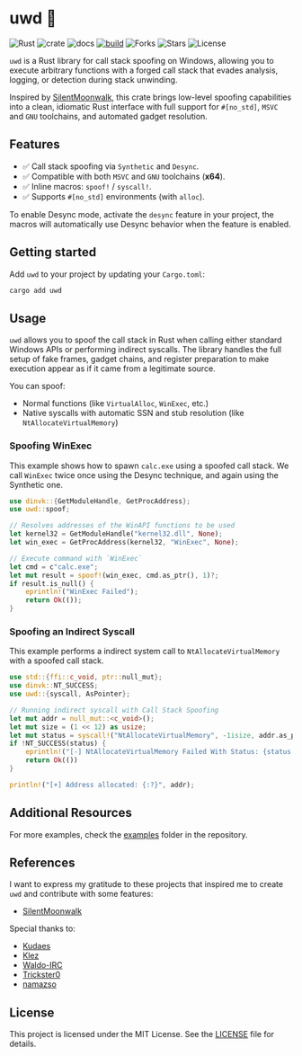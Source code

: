 # uwd 🦀

![Rust](https://img.shields.io/badge/made%20with-Rust-red)
![crate](https://img.shields.io/crates/v/uwd.svg)
![docs](https://docs.rs/uwd/badge.svg)
[![build](https://github.com/joaoviictorti/uwd/actions/workflows/ci.yml/badge.svg)](https://github.com/joaoviictorti/uwd/actions/workflows/ci.yml)
![Forks](https://img.shields.io/github/forks/joaoviictorti/uwd)
![Stars](https://img.shields.io/github/stars/joaoviictorti/uwd)
![License](https://img.shields.io/github/license/joaoviictorti/uwd)

`uwd` is a Rust library for call stack spoofing on Windows, allowing you to execute arbitrary functions with a forged call stack that evades analysis, logging, or detection during stack unwinding.

Inspired by [SilentMoonwalk](https://github.com/klezVirus/SilentMoonwalk), this crate brings low-level spoofing capabilities into a clean, idiomatic Rust interface with full support for `#[no_std]`, `MSVC` and `GNU` toolchains, and automated gadget resolution.

## Features

- ✅ Call stack spoofing via `Synthetic` and `Desync`.
- ✅ Compatible with both `MSVC` and `GNU` toolchains (**x64**).
- ✅ Inline macros: `spoof!` / `syscall!`.
- ✅ Supports `#[no_std]` environments (with `alloc`).

To enable Desync mode, activate the `desync` feature in your project, the macros will automatically use Desync behavior when the feature is enabled.

## Getting started

Add `uwd` to your project by updating your `Cargo.toml`:
```bash
cargo add uwd
```

## Usage

`uwd` allows you to spoof the call stack in Rust when calling either standard Windows APIs or performing indirect syscalls. The library handles the full setup of fake frames, gadget chains, and register preparation to make execution appear as if it came from a legitimate source.

You can spoof:

* Normal functions (like `VirtualAlloc`, `WinExec`, etc.)
* Native syscalls with automatic SSN and stub resolution (like `NtAllocateVirtualMemory`)

### Spoofing WinExec

This example shows how to spawn `calc.exe` using a spoofed call stack. We call `WinExec` twice once using the Desync technique, and again using the Synthetic one.

```rust
use dinvk::{GetModuleHandle, GetProcAddress};
use uwd::spoof;

// Resolves addresses of the WinAPI functions to be used
let kernel32 = GetModuleHandle("kernel32.dll", None);
let win_exec = GetProcAddress(kernel32, "WinExec", None);

// Execute command with `WinExec`
let cmd = c"calc.exe";
let mut result = spoof!(win_exec, cmd.as_ptr(), 1)?;
if result.is_null() {
    eprintln!("WinExec Failed");
    return Ok(());
}
```

### Spoofing an Indirect Syscall

This example performs a indirect system call to `NtAllocateVirtualMemory` with a spoofed call stack.

```rust
use std::{ffi::c_void, ptr::null_mut};
use dinvk::NT_SUCCESS;
use uwd::{syscall, AsPointer};

// Running indirect syscall with Call Stack Spoofing
let mut addr = null_mut::<c_void>();
let mut size = (1 << 12) as usize;
let mut status = syscall!("NtAllocateVirtualMemory", -1isize, addr.as_ptr_mut(), 0, size.as_ptr_mut(), 0x3000, 0x04)? as i32;
if !NT_SUCCESS(status) {
    eprintln!("[-] NtAllocateVirtualMemory Failed With Status: {status:#X}");
    return Ok(())
}

println!("[+] Address allocated: {:?}", addr);
```

## Additional Resources

For more examples, check the [examples](https://github.com/joaoviictorti/uwd/tree/main/examples) folder in the repository.

## References

I want to express my gratitude to these projects that inspired me to create `uwd` and contribute with some features:

- [SilentMoonwalk](https://github.com/klezVirus/SilentMoonwalk)

Special thanks to:

- [Kudaes](https://x.com/_Kudaes_)
- [Klez](https://x.com/KlezVirus)
- [Waldo-IRC](https://x.com/waldoirc)
- [Trickster0](https://x.com/trickster012)
- [namazso](https://x.com/namazso)

## License

This project is licensed under the MIT License. See the [LICENSE](https://github.com/joaoviictorti/uwd/tree/main/LICENSE) file for details.
